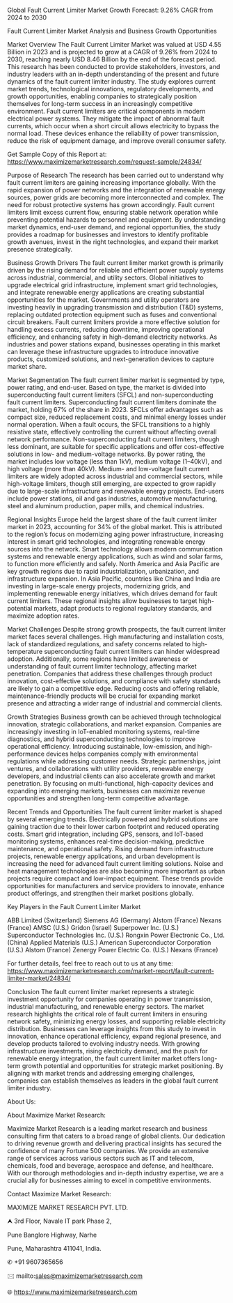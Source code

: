 Global Fault Current Limiter Market Growth Forecast: 9.26% CAGR from 2024 to 2030

Fault Current Limiter Market Analysis and Business Growth Opportunities

Market Overview
The Fault Current Limiter Market was valued at USD 4.55 Billion in 2023 and is projected to grow at a CAGR of 9.26% from 2024 to 2030, reaching nearly USD 8.46 Billion by the end of the forecast period. This research has been conducted to provide stakeholders, investors, and industry leaders with an in-depth understanding of the present and future dynamics of the fault current limiter industry. The study explores current market trends, technological innovations, regulatory developments, and growth opportunities, enabling companies to strategically position themselves for long-term success in an increasingly competitive environment. Fault current limiters are critical components in modern electrical power systems. They mitigate the impact of abnormal fault currents, which occur when a short circuit allows electricity to bypass the normal load. These devices enhance the reliability of power transmission, reduce the risk of equipment damage, and improve overall consumer safety.

Get Sample Copy of this Report at: https://www.maximizemarketresearch.com/request-sample/24834/ 

Purpose of Research
The research has been carried out to understand why fault current limiters are gaining increasing importance globally. With the rapid expansion of power networks and the integration of renewable energy sources, power grids are becoming more interconnected and complex. The need for robust protective systems has grown accordingly. Fault current limiters limit excess current flow, ensuring stable network operation while preventing potential hazards to personnel and equipment. By understanding market dynamics, end-user demand, and regional opportunities, the study provides a roadmap for businesses and investors to identify profitable growth avenues, invest in the right technologies, and expand their market presence strategically.

Business Growth Drivers
The fault current limiter market growth is primarily driven by the rising demand for reliable and efficient power supply systems across industrial, commercial, and utility sectors. Global initiatives to upgrade electrical grid infrastructure, implement smart grid technologies, and integrate renewable energy applications are creating substantial opportunities for the market. Governments and utility operators are investing heavily in upgrading transmission and distribution (T&D) systems, replacing outdated protection equipment such as fuses and conventional circuit breakers. Fault current limiters provide a more effective solution for handling excess currents, reducing downtime, improving operational efficiency, and enhancing safety in high-demand electricity networks. As industries and power stations expand, businesses operating in this market can leverage these infrastructure upgrades to introduce innovative products, customized solutions, and next-generation devices to capture market share.

Market Segmentation
The fault current limiter market is segmented by type, power rating, and end-user. Based on type, the market is divided into superconducting fault current limiters (SFCL) and non-superconducting fault current limiters. Superconducting fault current limiters dominate the market, holding 67% of the share in 2023. SFCLs offer advantages such as compact size, reduced replacement costs, and minimal energy losses under normal operation. When a fault occurs, the SFCL transitions to a highly resistive state, effectively controlling the current without affecting overall network performance. Non-superconducting fault current limiters, though less dominant, are suitable for specific applications and offer cost-effective solutions in low- and medium-voltage networks. By power rating, the market includes low voltage (less than 1kV), medium voltage (1–40kV), and high voltage (more than 40kV). Medium- and low-voltage fault current limiters are widely adopted across industrial and commercial sectors, while high-voltage limiters, though still emerging, are expected to grow rapidly due to large-scale infrastructure and renewable energy projects. End-users include power stations, oil and gas industries, automotive manufacturing, steel and aluminum production, paper mills, and chemical industries.

Regional Insights
Europe held the largest share of the fault current limiter market in 2023, accounting for 34% of the global market. This is attributed to the region’s focus on modernizing aging power infrastructure, increasing interest in smart grid technologies, and integrating renewable energy sources into the network. Smart technology allows modern communication systems and renewable energy applications, such as wind and solar farms, to function more efficiently and safely. North America and Asia Pacific are key growth regions due to rapid industrialization, urbanization, and infrastructure expansion. In Asia Pacific, countries like China and India are investing in large-scale energy projects, modernizing grids, and implementing renewable energy initiatives, which drives demand for fault current limiters. These regional insights allow businesses to target high-potential markets, adapt products to regional regulatory standards, and maximize adoption rates.

Market Challenges
Despite strong growth prospects, the fault current limiter market faces several challenges. High manufacturing and installation costs, lack of standardized regulations, and safety concerns related to high-temperature superconducting fault current limiters can hinder widespread adoption. Additionally, some regions have limited awareness or understanding of fault current limiter technology, affecting market penetration. Companies that address these challenges through product innovation, cost-effective solutions, and compliance with safety standards are likely to gain a competitive edge. Reducing costs and offering reliable, maintenance-friendly products will be crucial for expanding market presence and attracting a wider range of industrial and commercial clients.

Growth Strategies
Business growth can be achieved through technological innovation, strategic collaborations, and market expansion. Companies are increasingly investing in IoT-enabled monitoring systems, real-time diagnostics, and hybrid superconducting technologies to improve operational efficiency. Introducing sustainable, low-emission, and high-performance devices helps companies comply with environmental regulations while addressing customer needs. Strategic partnerships, joint ventures, and collaborations with utility providers, renewable energy developers, and industrial clients can also accelerate growth and market penetration. By focusing on multi-functional, high-capacity devices and expanding into emerging markets, businesses can maximize revenue opportunities and strengthen long-term competitive advantage.

Recent Trends and Opportunities
The fault current limiter market is shaped by several emerging trends. Electrically powered and hybrid solutions are gaining traction due to their lower carbon footprint and reduced operating costs. Smart grid integration, including GPS, sensors, and IoT-based monitoring systems, enhances real-time decision-making, predictive maintenance, and operational safety. Rising demand from infrastructure projects, renewable energy applications, and urban development is increasing the need for advanced fault current limiting solutions. Noise and heat management technologies are also becoming more important as urban projects require compact and low-impact equipment. These trends provide opportunities for manufacturers and service providers to innovate, enhance product offerings, and strengthen their market positions globally.

Key Players in the Fault Current Limiter Market

ABB Limited (Switzerland)
Siemens AG (Germany)
Alstom (France)
Nexans (France)
AMSC (U.S.)
Gridon (Israel)
Superpower Inc. (U.S.)
Superconductor Technologies Inc. (U.S.)
Rongxin Power Electronic Co., Ltd. (China)
Applied Materials (U.S.)
American Superconductor Corporation (U.S.)
Alstom (France)
Zenergy Power Electric Co. (U.S.)
Nexans (France)

For further details, feel free to reach out to us at any time:   https://www.maximizemarketresearch.com/market-report/fault-current-limiter-market/24834/ 

Conclusion
The fault current limiter market represents a strategic investment opportunity for companies operating in power transmission, industrial manufacturing, and renewable energy sectors. The market research highlights the critical role of fault current limiters in ensuring network safety, minimizing energy losses, and supporting reliable electricity distribution. Businesses can leverage insights from this study to invest in innovation, enhance operational efficiency, expand regional presence, and develop products tailored to evolving industry needs. With growing infrastructure investments, rising electricity demand, and the push for renewable energy integration, the fault current limiter market offers long-term growth potential and opportunities for strategic market positioning. By aligning with market trends and addressing emerging challenges, companies can establish themselves as leaders in the global fault current limiter industry.

About Us:

About Maximize Market Research:

Maximize Market Research is a leading market research and business consulting firm that caters to a broad range of global clients. Our dedication to driving revenue growth and delivering practical insights has secured the confidence of many Fortune 500 companies. We provide an extensive range of services across various sectors such as IT and telecom, chemicals, food and beverage, aerospace and defense, and healthcare. With our thorough methodologies and in-depth industry expertise, we are a crucial ally for businesses aiming to excel in competitive environments.

Contact Maximize Market Research:

MAXIMIZE MARKET RESEARCH PVT. LTD.

⮝ 3rd Floor, Navale IT park Phase 2,

Pune Banglore Highway, Narhe

Pune, Maharashtra 411041, India.

✆ +91 9607365656

🖂 mailto:sales@maximizemarketresearch.com

🌐 https://www.maximizemarketresearch.com
